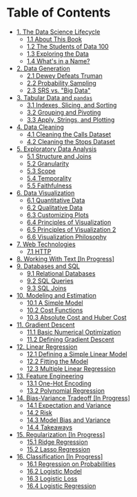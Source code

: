 # Table of Contents

* [1. The Data Science Lifecycle](ch01/the_data_science_lifecycle.md)
  * [1.1 About This Book](ch01/about_this_book.md)
  * [1.2 The Students of Data 100](ch01/the_students_of_ds100_1.md)
  * [1.3 Exploring the Data](ch01/the_students_of_ds100_2.md)
  * [1.4 What's in a Name?](ch01/the_students_of_ds100_3.md)
* [2. Data Generation](ch02/data_generation.md)
  * [2.1 Dewey Defeats Truman](ch02/dewey_truman.md)
  * [2.2 Probability Sampling](ch02/probability_sampling.md)
  * [2.3 SRS vs. "Big Data"](ch02/srs_vs_big_data.md)
* [3. Tabular Data and `pandas`](ch03/tabular_data.md)
  * [3.1 Indexes, Slicing, and Sorting](ch03/indexes_slicing_sorting.md)
  * [3.2 Grouping and Pivoting](ch03/grouping_pivoting.md)
  * [3.3 Apply, Strings, and Plotting](ch03/apply_strings_plotting.md)
* [4. Data Cleaning](ch04/data_cleaning.md)
  * [4.1 Cleaning the Calls Dataset](ch04/cleaning_1.md)
  * [4.2 Cleaning the Stops Dataset](ch04/cleaning_2.md)
* [5. Exploratory Data Analysis](ch05/eda.md)
  * [5.1 Structure and Joins](ch05/eda_structure.md)
  * [5.2 Granularity](ch05/eda_granularity.md)
  * [5.3 Scope](ch05/eda_scope.md)
  * [5.4 Temporality](ch05/eda_temp.md)
  * [5.5 Faithfulness](ch05/eda_faithfulness.md)
* [6. Data Visualization](ch06/visualization.md)
  * [6.1 Quantitative Data](ch06/quantitative_viz.md)
  * [6.2 Qualitative Data](ch06/qualitative_viz.md)
  * [6.3 Customizing Plots](ch06/customizing_with_matplotlib.md)
  * [6.4 Principles of Visualization](ch06/viz_principles.md)
  * [6.5 Principles of Visualization 2](ch06/viz_principles_2.md)
  * [6.6 Visualization Philosophy](ch06/viz_philosophy.md)
* [7. Web Technologies](ch07/web_intro.md)
  * [7.1 HTTP](ch07/web_http.md)
* [8. Working With Text [In Progress]]()
* [9. Databases and SQL](ch09/sql_intro.md)
  * [9.1 Relational Databases](ch09/sql_rdbms.md)
  * [9.2 SQL Queries](ch09/sql_basics.md)
  * [9.3 SQL Joins](ch09/sql_joins.md)
* [10. Modeling and Estimation](ch10/modeling_estimation.md)
  * [10.1 A Simple Model](ch10/modeling_simple.md)
  * [10.2 Cost Functions](ch10/modeling_cost_functions.md)
  * [10.3 Absolute Cost and Huber Cost](ch10/modeling_abs_huber.md)
* [11. Gradient Descent](ch11/gradient_descent.md)
  * [11.1 Basic Numerical Optimization](ch11/gradient_basics.md)
  * [11.2 Defining Gradient Descent](ch11/gradient_descent_define.md)
* [12. Linear Regression](ch12/linear_models.md)
  * [12.1 Defining a Simple Linear Model](ch12/linear_tips.md)
  * [12.2 Fitting the Model](ch12/linear_grad.md)
  * [12.3 Multiple Linear Regression](ch12/linear_multiple.md)
* [13. Feature Engineering](ch13/feature_engineering.md)
  * [13.1 One-Hot Encoding](ch13/feature_one_hot.md)
  * [13.2 Polynomial Regression](ch13/feature_polynomial.md)
* [14. Bias-Variance Tradeoff [In Progress]]()
  * [14.1 Expectation and Variance]()
  * [14.2 Risk]()
  * [14.3 Model Bias and Variance]()
  * [14.4 Takeaways]()
* [15. Regularization [In Progress]]()
  * [15.1 Ridge Regression]()
  * [15.2 Lasso Regression]()
* [16. Classification [In Progress]]()
  * [16.1 Regression on Probabilities]()
  * [16.2 Logistic Model]()
  * [16.3 Logistic Loss]()
  * [16.4 Logistic Regression]()
